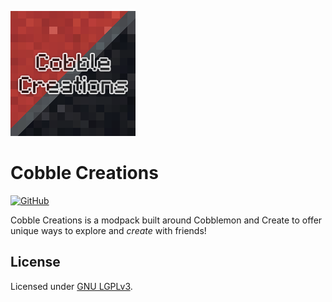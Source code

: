 ![cobble creations icon](/assets/icon_200px.png)

# Cobble Creations
[![GitHub](https://img.shields.io/github/license/jadelily18/cobble-creations?style=flat-square)](https://github.com/jadelily18/cobble-creations/blob/master/LICENSE)

Cobble Creations is a modpack built around Cobblemon and Create to offer unique ways to explore and *create* with friends!

## License
Licensed under [GNU LGPLv3](https://spdx.org/licenses/LGPL-3.0-or-later.html).